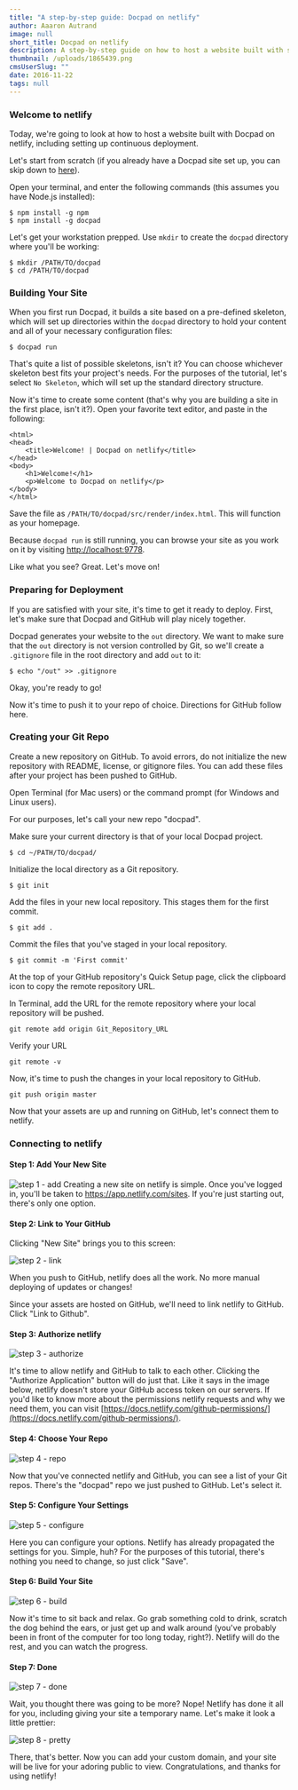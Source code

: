 ```yaml
---
title: "A step-by-step guide: Docpad on netlify"
author: Aaaron Autrand
image: null
short_title: Docpad on netlify
description: A step-by-step guide on how to host a website built with static site generator Docpad.
thumbnail: /uploads/1865439.png
cmsUserSlug: ""
date: 2016-11-22
tags: null
---
```


### Welcome to netlify

Today, we're going to look at how to host a website built with Docpad on netlify, including setting up continuous deployment.

Let's start from scratch (if you already have a Docpad site set up, you can skip down to [here](#netlifystart)).
<!-- excerpt -->
Open your terminal, and enter the following commands (this assumes you have Node.js installed):

```
$ npm install -g npm
$ npm install -g docpad
```

Let's get your workstation prepped. Use `mkdir` to create the `docpad` directory where you'll be working:

```
$ mkdir /PATH/TO/docpad
$ cd /PATH/TO/docpad
```
### Building Your Site

When you first run Docpad, it builds a site based on a pre-defined skeleton, which will set up directories within the `docpad` directory to hold your content and all of your necessary configuration files:

```
$ docpad run
```

That's quite a list of possible skeletons, isn't it? You can choose whichever skeleton best fits your project's needs. For the purposes of the tutorial, let's select `No Skeleton`, which will set up the standard directory structure.

Now it's time to create some content (that's why you are building a site in the first place, isn't it?). Open your favorite text editor, and paste in the following:

```
<html>
<head>
    <title>Welcome! | Docpad on netlify</title>
</head>
<body>
    <h1>Welcome!</h1>
    <p>Welcome to Docpad on netlify</p>
</body>
</html>
```

Save the file as `/PATH/TO/docpad/src/render/index.html`. This will function as your homepage.

Because `docpad run` is still running, you can browse your site as you work on it by visiting [http://localhost:9778](http://localhost:9778/).

Like what you see? Great. Let's move on!

### **Preparing for Deployment**

If you are satisfied with your site, it's time to get it ready to deploy. First, let's make sure that Docpad and GitHub will play nicely together.

Docpad generates your website to the `out` directory. We want to make sure that the `out` directory is not version controlled by Git, so we'll create a `.gitignore` file in the root directory and add `out` to it:

```
$ echo "/out" >> .gitignore
```

Okay, you're ready to go!

Now it's time to push it to your repo of choice. Directions for GitHub follow here.

### **Creating your Git Repo**

Create a new repository on GitHub. To avoid errors, do not initialize the new repository with README, license, or gitignore files. You can add these files after your project has been pushed to GitHub.

Open Terminal (for Mac users) or the command prompt (for Windows and Linux users).

For our purposes, let's call your new repo "docpad".

Make sure your current directory is that of your local Docpad project.

```
$ cd ~/PATH/TO/docpad/
```

Initialize the local directory as a Git repository.
```
$ git init
```
Add the files in your new local repository. This stages them for the first commit.
```
$ git add .
```
Commit the files that you've staged in your local repository.
```
$ git commit -m 'First commit'
```

At the top of your GitHub repository's Quick Setup page, click the clipboard icon to copy the remote repository URL.

In Terminal, add the URL for the remote repository where your local repository will be pushed.
```
git remote add origin Git_Repository_URL
```
Verify your URL
```
git remote -v
```
Now, it's time to push the changes in your local repository to GitHub.
```
git push origin master
```

Now that your assets are up and running on GitHub, let's connect them to netlify.
<a id="netlifystart"></a>
### **Connecting to netlify**

#### Step 1: Add Your New Site

![step 1 - add](https://cloud.githubusercontent.com/assets/6520639/9803638/717820a6-57d9-11e5-838f-d2a732eb0a41.png)
Creating a new site on netlify is simple. Once you've logged in, you'll be taken to https://app.netlify.com/sites. If you're just starting out, there's only one option.

#### Step 2: Link to Your GitHub
Clicking "New Site" brings you to this screen:

![step 2 - link](https://cloud.githubusercontent.com/assets/6520639/9803637/7176ac8a-57d9-11e5-9b09-f43dc772a4f9.png)

When you push to GitHub, netlify does all the work. No more manual deploying of updates or changes!

Since your assets are hosted on GitHub, we'll need to link  netlify to GitHub. Click "Link to Github".

#### Step 3: Authorize netlify
![step 3 - authorize](https://cloud.githubusercontent.com/assets/6520639/9803635/71760370-57d9-11e5-8bdb-850aa176a22c.png)

It's time to allow netlify and GitHub to talk to each other. Clicking the "Authorize Application" button will do just that. Like it says in the image below, netlify doesn't store your GitHub access token on our servers. If you'd like to know more about the permissions netlify requests and why we need them, you can visit [https://docs.netlify.com/github-permissions/](https://docs.netlify.com/github-permissions/).

#### Step 4: Choose Your Repo
![step 4 - repo](https://raw.githubusercontent.com/munkymack/netlify-assets/master/Step4Docpad.png)

Now that you've connected netlify and GitHub, you can see a list of your Git repos. There's the "docpad" repo we just pushed to GitHub. Let's select it.

#### Step 5: Configure Your Settings
![step 5 - configure](https://raw.githubusercontent.com/munkymack/netlify-assets/master/Step5Docpad.png)

Here you can configure your options. Netlify has already propagated the settings for you. Simple, huh? For the purposes of this tutorial, there's nothing you need to change, so just click "Save".

#### Step 6: Build Your Site

![step 6 - build](https://cloud.githubusercontent.com/assets/6520639/9803640/717b9c40-57d9-11e5-9ca4-92f90f8ed005.png)

Now it's time to sit back and relax. Go grab something cold to drink, scratch the dog behind the ears, or just get up and walk around (you've probably been in front of the computer for too long today, right?). Netlify will do the rest, and you can watch the progress.

#### Step 7: Done

![step 7 - done](https://raw.githubusercontent.com/munkymack/netlify-assets/master/Step7Docpad.png)

Wait, you thought there was going to be more? Nope! Netlify has done it all for you, including giving your site a temporary name. Let's make it look a little prettier:

![step 8 - pretty](https://raw.githubusercontent.com/munkymack/netlify-assets/master/Step8Docpad.png)

There, that's better. Now you can add your custom domain, and your site will be live for your adoring public to view. Congratulations, and thanks for using netlify!
